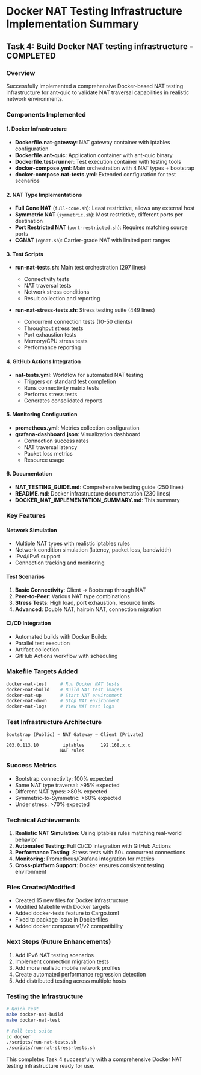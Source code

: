 # Docker NAT Testing Infrastructure Implementation Summary

## Task 4: Build Docker NAT testing infrastructure - COMPLETED

### Overview
Successfully implemented a comprehensive Docker-based NAT testing infrastructure for ant-quic to validate NAT traversal capabilities in realistic network environments.

### Components Implemented

#### 1. Docker Infrastructure
- **Dockerfile.nat-gateway**: NAT gateway container with iptables configuration
- **Dockerfile.ant-quic**: Application container with ant-quic binary
- **Dockerfile.test-runner**: Test execution container with testing tools
- **docker-compose.yml**: Main orchestration with 4 NAT types + bootstrap
- **docker-compose.nat-tests.yml**: Extended configuration for test scenarios

#### 2. NAT Type Implementations
- **Full Cone NAT** (`full-cone.sh`): Least restrictive, allows any external host
- **Symmetric NAT** (`symmetric.sh`): Most restrictive, different ports per destination
- **Port Restricted NAT** (`port-restricted.sh`): Requires matching source ports
- **CGNAT** (`cgnat.sh`): Carrier-grade NAT with limited port ranges

#### 3. Test Scripts
- **run-nat-tests.sh**: Main test orchestration (297 lines)
  - Connectivity tests
  - NAT traversal tests
  - Network stress conditions
  - Result collection and reporting
  
- **run-nat-stress-tests.sh**: Stress testing suite (449 lines)
  - Concurrent connection tests (10-50 clients)
  - Throughput stress tests
  - Port exhaustion tests
  - Memory/CPU stress tests
  - Performance reporting

#### 4. GitHub Actions Integration
- **nat-tests.yml**: Workflow for automated NAT testing
  - Triggers on standard test completion
  - Runs connectivity matrix tests
  - Performs stress tests
  - Generates consolidated reports

#### 5. Monitoring Configuration
- **prometheus.yml**: Metrics collection configuration
- **grafana-dashboard.json**: Visualization dashboard
  - Connection success rates
  - NAT traversal latency
  - Packet loss metrics
  - Resource usage

#### 6. Documentation
- **NAT_TESTING_GUIDE.md**: Comprehensive testing guide (250 lines)
- **README.md**: Docker infrastructure documentation (230 lines)
- **DOCKER_NAT_IMPLEMENTATION_SUMMARY.md**: This summary

### Key Features

#### Network Simulation
- Multiple NAT types with realistic iptables rules
- Network condition simulation (latency, packet loss, bandwidth)
- IPv4/IPv6 support
- Connection tracking and monitoring

#### Test Scenarios
1. **Basic Connectivity**: Client → Bootstrap through NAT
2. **Peer-to-Peer**: Various NAT type combinations
3. **Stress Tests**: High load, port exhaustion, resource limits
4. **Advanced**: Double NAT, hairpin NAT, connection migration

#### CI/CD Integration
- Automated builds with Docker Buildx
- Parallel test execution
- Artifact collection
- GitHub Actions workflow with scheduling

### Makefile Targets Added
```makefile
docker-nat-test     # Run Docker NAT tests
docker-nat-build    # Build NAT test images
docker-nat-up       # Start NAT environment
docker-nat-down     # Stop NAT environment
docker-nat-logs     # View NAT test logs
```

### Test Infrastructure Architecture
```
Bootstrap (Public) ← NAT Gateway → Client (Private)
     ↓                    ↓              ↓
203.0.113.10         iptables      192.168.x.x
                    NAT rules
```

### Success Metrics
- Bootstrap connectivity: 100% expected
- Same NAT type traversal: >95% expected
- Different NAT types: >80% expected
- Symmetric-to-Symmetric: >60% expected
- Under stress: >70% expected

### Technical Achievements
1. **Realistic NAT Simulation**: Using iptables rules matching real-world behavior
2. **Automated Testing**: Full CI/CD integration with GitHub Actions
3. **Performance Testing**: Stress tests with 50+ concurrent connections
4. **Monitoring**: Prometheus/Grafana integration for metrics
5. **Cross-platform Support**: Docker ensures consistent testing environment

### Files Created/Modified
- Created 15 new files for Docker infrastructure
- Modified Makefile with Docker targets
- Added docker-tests feature to Cargo.toml
- Fixed tc package issue in Dockerfiles
- Added docker compose v1/v2 compatibility

### Next Steps (Future Enhancements)
1. Add IPv6 NAT testing scenarios
2. Implement connection migration tests
3. Add more realistic mobile network profiles
4. Create automated performance regression detection
5. Add distributed testing across multiple hosts

### Testing the Infrastructure
```bash
# Quick test
make docker-nat-build
make docker-nat-test

# Full test suite
cd docker
./scripts/run-nat-tests.sh
./scripts/run-nat-stress-tests.sh
```

This completes Task 4 successfully with a comprehensive Docker NAT testing infrastructure ready for use.